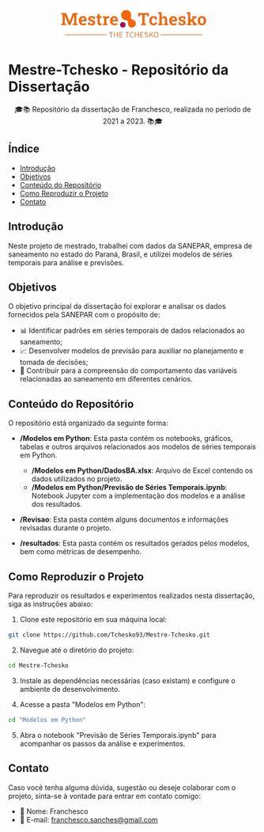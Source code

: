 <!-- Exemplo de README.md com elementos HTML e emojis -->

<div align="center">
  <img alt="Mestre-Tchesko Logo" src="logo.png" width="300px">
</div>

# Mestre-Tchesko - Repositório da Dissertação

<p align="center">🎓📚 Repositório da dissertação de Franchesco, realizada no período de 2021 a 2023. 📚🎓</p>

## Índice
- [Introdução](#introdução)
- [Objetivos](#objetivos)
- [Conteúdo do Repositório](#conteúdo-do-repositório)
- [Como Reproduzir o Projeto](#como-reproduzir-o-projeto)
- [Contato](#contato)

## Introdução
Neste projeto de mestrado, trabalhei com dados da SANEPAR, empresa de saneamento no estado do Paraná, Brasil, e utilizei modelos de séries temporais para análise e previsões.

## Objetivos
O objetivo principal da dissertação foi explorar e analisar os dados fornecidos pela SANEPAR com o propósito de:
- 📊 Identificar padrões em séries temporais de dados relacionados ao saneamento;
- 📈 Desenvolver modelos de previsão para auxiliar no planejamento e tomada de decisões;
- 🧠 Contribuir para a compreensão do comportamento das variáveis relacionadas ao saneamento em diferentes cenários.

## Conteúdo do Repositório
O repositório está organizado da seguinte forma:

- **/Modelos em Python**: Esta pasta contém os notebooks, gráficos, tabelas e outros arquivos relacionados aos modelos de séries temporais em Python.

  - **/Modelos em Python/DadosBA.xlsx**: Arquivo de Excel contendo os dados utilizados no projeto.
  - **/Modelos em Python/Previsão de Séries Temporais.ipynb**: Notebook Jupyter com a implementação dos modelos e a análise dos resultados.

- **/Revisao**: Esta pasta contém alguns documentos e informações revisadas durante o projeto.

- **/resultados**: Esta pasta contém os resultados gerados pelos modelos, bem como métricas de desempenho.

## Como Reproduzir o Projeto
Para reproduzir os resultados e experimentos realizados nesta dissertação, siga as instruções abaixo:

1. Clone este repositório em sua máquina local:

```bash
git clone https://github.com/Tchesko93/Mestre-Tchesko.git
```

2. Navegue até o diretório do projeto:

```bash
cd Mestre-Tchesko
```

3. Instale as dependências necessárias (caso existam) e configure o ambiente de desenvolvimento.

4. Acesse a pasta "Modelos em Python":

```bash
cd "Modelos em Python"
```

5. Abra o notebook "Previsão de Séries Temporais.ipynb" para acompanhar os passos da análise e experimentos.

## Contato
Caso você tenha alguma dúvida, sugestão ou deseje colaborar com o projeto, sinta-se à vontade para entrar em contato comigo:

- 👤 Nome: Franchesco
- 📧 E-mail: franchesco.sanches@gmail.com
```